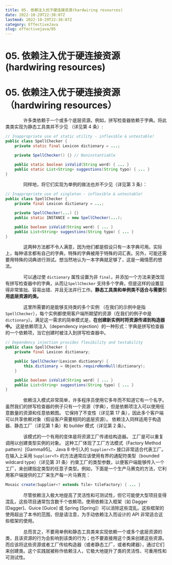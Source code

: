 ```yaml
---
title: 05. 依赖注入优于硬连接资源(hardwiring resources)
date: 2022-10-29T22:38:07Z
lastmod: 2022-10-29T22:38:07Z
category: EffectiveJava
slug: effectivejava/05
---
```


# 05. 依赖注入优于硬连接资源(hardwiring resources)

# 05.  依赖注入优于硬连接资源（hardwiring resources）

　　　　许多类依赖于一个或多个底层资源。例如，拼写检查器依赖于字典。将此类类实现为静态工具类并不少见 （详见第 4 条）:

```java
// Inappropriate use of static utility - inflexible & untestable!
public class SpellChecker {
    private static final Lexicon dictionary = ...;

    private SpellChecker() {} // Noninstantiable

    public static boolean isValid(String word) { ... }
    public static List<String> suggestions(String typo) { ... }
}
```

　　　　同样地，将它们实现为单例的做法也并不少见（详见第 3 条）：

```java
// Inappropriate use of singleton - inflexible & untestable!
public class SpellChecker {
    private final Lexicon dictionary = ...;

    private SpellChecker(...) {}
    public static INSTANCE = new SpellChecker(...);

    public boolean isValid(String word) { ... }
    public List<String> suggestions(String typo) { ... }
}
```

　　　　这两种方法都不令人满意，因为他们都是假设只有一本字典可用。实际上，每种语言都有自己的字典，特殊的字典被用于特殊的词汇表。另外，可能还需要用特殊的词典进行测试。想当然地认为一本字典就足够了，这是一厢情愿的想法。

　　　　可以通过使 `dictionary` 属性设置为非 `final`，并添加一个方法来更改现有拼写检查器中的字典，从而让`SpellChecker` 支持多个字典，但是这样的设置显得非常笨拙、容易出错、并且无法并行工作。**静态工具类和单例类不适合与需要引用底层资源的类。**

　　　　这里所需要的是能够支持类的多个实例 （在我们的示例中是指 `SpellChecker`），每个实例都使用客户端所期望的资源（在我们的例子中是 `dictionary`）。满足这一需求的简单模式是，**在创建新实例时将资源传递到构造器中。**  这是依赖项注入（dependency injection）的一种形式：字典是拼写检查器的一个依赖项，当它创建时被注入到拼写检查器中。

```java
// Dependency injection provides flexibility and testability
public class SpellChecker {
    private final Lexicon dictionary;

    public SpellChecker(Lexicon dictionary) {
        this.dictionary = Objects.requireNonNull(dictionary);
    }

    public boolean isValid(String word) { ... }
    public List<String> suggestions(String typo) { ... }
}
```

　　　　依赖注入模式非常简单，许多程序员使用它多年而不知道它有一个名字。 虽然我们的拼写检查器的例子只有一个资源（字典），但是依赖项注入可以使用任意数量的资源和任意依赖图。 它保持了不变性（详见第 17 条），因此多个客户端可以共享依赖对象（假设客户需要相同的底层资源）。 依赖注入同样适用于构造器、静态工厂（详见第 1 条）和 builder 模式（详见第 2 条）。

　　　　该模式的一个有用的变体是将资源工厂传递给构造器。 工厂是可以重复调用以创建类型实例的对象。 这种工厂体现了工厂方法模式（Factory Method pattern）[Gamma95]。 Java 8 中引入的 `Supplier<T>` 接口非常适合代表工厂。 在输入上采用 `Supplier<T>` 的方法通常应该使用有界的通配符类型（bounded wildcard type）（详见第 31 条）约束工厂的类型参数，以便客户端能够传入一个工厂，来创建指定类型的任意子类型。例如，下面是一个生产马赛克的方法，它利用客户端提供的工厂来生产每一片马赛克：

```java
Mosaic create(Supplier<? extends Tile> tileFactory) { ... }
```

　　　　尽管依赖注入极大地提高了灵活性和可测试性，但它可能使大型项目变得混乱，这些项目通常包含数千个依赖项。使用依赖注入框架（如 Dagger [Dagger]、Guice [Guice] 或 Spring [Spring]）可以消除这些混乱。这些框架的使用超出了本书的范围，但是请注意，为手动依赖注入而设计的 API 非常适合这些框架的使用。

　　　　总而言之，不要用单例和静态工具类来实现依赖一个或多个底层资源的类，且该资源的行为会影响到该类的行为；也不要直接用这个类来创建这些资源。而应该将这些资源或者工厂传给构造器（或者静态工厂，或者构建器），通过它们来创建类。这个实践就被称作依赖注人，它极大地提升了类的灵活性、可重用性和可测试性。
